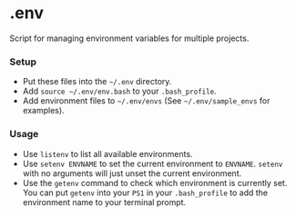 # .env

Script for managing environment variables for multiple projects.

### Setup

- Put these files into the `~/.env` directory.
- Add `source ~/.env/env.bash` to your `.bash_profile`.
- Add environment files to `~/.env/envs` (See `~/.env/sample_envs` for examples).

### Usage

- Use `listenv` to list all available environments.
- Use `setenv ENVNAME` to set the current environment to `ENVNAME`. `setenv` with no arguments will just unset the current environment.
- Use the `getenv` command to check which environment is currently set. You can put `getenv` into your `PS1` in your `.bash_profile` to add the environment name to your terminal prompt.

